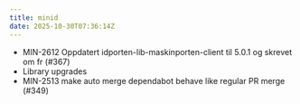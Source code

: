 ```yaml
---
title: minid
date: 2025-10-30T07:36:14Z
---
```

- MIN-2612 Oppdatert idporten-lib-maskinporten-client til 5.0.1 og skrevet om fr (#367)
- Library upgrades
- MIN-2513 make auto merge dependabot behave like regular PR merge (#349)

